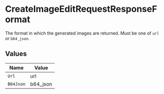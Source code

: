 # CreateImageEditRequestResponseFormat

The format in which the generated images are returned. Must be one of `url` or `b64_json`.


## Values

| Name      | Value     |
| --------- | --------- |
| `Url`     | url       |
| `B64Json` | b64_json  |